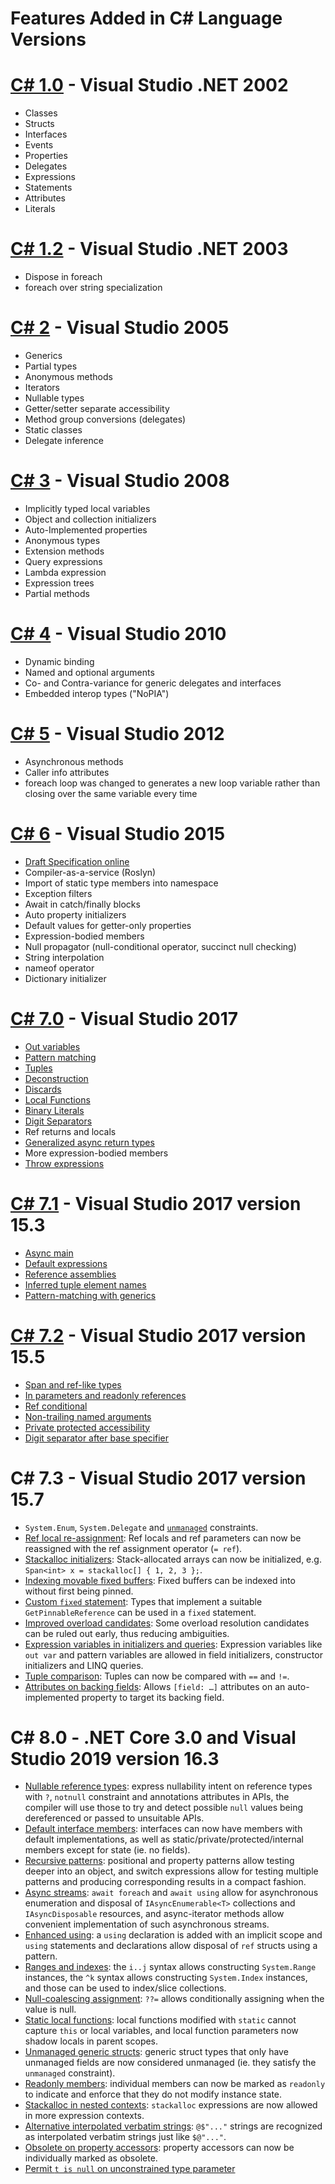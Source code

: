 Features Added in C# Language Versions
====================

# [C# 1.0](https://en.wikipedia.org/wiki/Microsoft_Visual_Studio#.NET_.282002.29) - Visual Studio .NET 2002

- Classes
- Structs
- Interfaces
- Events
- Properties
- Delegates
- Expressions
- Statements
- Attributes
- Literals

# [C# 1.2](https://docs.microsoft.com/en-us/dotnet/csharp/whats-new/csharp-version-history#c-version-12) - Visual Studio .NET 2003

- Dispose in foreach
- foreach over string specialization

# [C# 2](https://msdn.microsoft.com/en-us/library/7cz8t42e(v=vs.80).aspx) - Visual Studio 2005
- Generics
- Partial types
- Anonymous methods
- Iterators
- Nullable types
- Getter/setter separate accessibility
- Method group conversions (delegates)
- Static classes
- Delegate inference

# [C# 3](https://msdn.microsoft.com/en-us/library/bb308966.aspx) - Visual Studio 2008
- Implicitly typed local variables
- Object and collection initializers
- Auto-Implemented properties
- Anonymous types
- Extension methods
- Query expressions
- Lambda expression
- Expression trees
- Partial methods

# [C# 4](https://msdn.microsoft.com/en-us/magazine/ff796223.aspx) - Visual Studio 2010
- Dynamic binding
- Named and optional arguments
- Co- and Contra-variance for generic delegates and interfaces
- Embedded interop types ("NoPIA")

# [C# 5](https://blogs.msdn.microsoft.com/mvpawardprogram/2012/03/26/an-introduction-to-new-features-in-c-5-0/) - Visual Studio 2012
- Asynchronous methods
- Caller info attributes
- foreach loop was changed to generates a new loop variable rather than closing over the same variable every time

# [C# 6](https://github.com/dotnet/roslyn/wiki/New-Language-Features-in-C%23-6) - Visual Studio 2015
- [Draft Specification online](https://github.com/dotnet/csharplang/blob/master/spec/README.md)
- Compiler-as-a-service (Roslyn)
- Import of static type members into namespace
- Exception filters
- Await in catch/finally blocks
- Auto property initializers
- Default values for getter-only properties
- Expression-bodied members
- Null propagator (null-conditional operator, succinct null checking)
- String interpolation
- nameof operator
- Dictionary initializer

# [C# 7.0](https://blogs.msdn.microsoft.com/dotnet/2017/03/09/new-features-in-c-7-0/) - Visual Studio 2017
- [Out variables](https://github.com/dotnet/csharplang/blob/master/proposals/csharp-7.0/out-var.md)
- [Pattern matching](https://github.com/dotnet/csharplang/blob/master/proposals/patterns.md)
- [Tuples](https://github.com/dotnet/roslyn/blob/master/docs/features/tuples.md)
- [Deconstruction](https://github.com/dotnet/roslyn/blob/master/docs/features/deconstruction.md)
- [Discards](https://github.com/dotnet/roslyn/blob/master/docs/features/discards.md)
- [Local Functions](https://github.com/dotnet/csharplang/blob/master/proposals/csharp-7.0/local-functions.md)
- [Binary Literals](https://github.com/dotnet/csharplang/blob/master/proposals/csharp-7.0/binary-literals.md)
- [Digit Separators](https://github.com/dotnet/csharplang/blob/master/proposals/csharp-7.0/digit-separators.md)
- Ref returns and locals
- [Generalized async return types](https://github.com/dotnet/roslyn/blob/master/docs/features/task-types.md)
- More expression-bodied members
- [Throw expressions](https://github.com/dotnet/csharplang/blob/master/proposals/csharp-7.0/throw-expression.md)

# [C# 7.1](https://blogs.msdn.microsoft.com/dotnet/2017/10/31/welcome-to-c-7-1/) - Visual Studio 2017 version 15.3
- [Async main](https://github.com/dotnet/csharplang/blob/master/proposals/csharp-7.1/async-main.md)
- [Default expressions](https://github.com/dotnet/csharplang/blob/master/proposals/csharp-7.1/target-typed-default.md)
- [Reference assemblies](https://github.com/dotnet/roslyn/blob/master/docs/features/refout.md)
- [Inferred tuple element names](https://github.com/dotnet/csharplang/blob/master/proposals/csharp-7.1/infer-tuple-names.md)
- [Pattern-matching with generics](https://github.com/dotnet/csharplang/blob/master/proposals/csharp-7.1/generics-pattern-match.md)

# [C# 7.2](https://blogs.msdn.microsoft.com/dotnet/2017/11/15/welcome-to-c-7-2-and-span/) - Visual Studio 2017 version 15.5
- [Span and ref-like types](https://github.com/dotnet/csharplang/blob/master/proposals/csharp-7.2/span-safety.md)
- [In parameters and readonly references](https://github.com/dotnet/csharplang/blob/master/proposals/csharp-7.2/readonly-ref.md)
- [Ref conditional](https://github.com/dotnet/csharplang/blob/master/proposals/csharp-7.2/conditional-ref.md)
- [Non-trailing named arguments](https://github.com/dotnet/csharplang/blob/master/proposals/csharp-7.2/non-trailing-named-arguments.md)
- [Private protected accessibility](https://github.com/dotnet/csharplang/blob/master/proposals/csharp-7.2/private-protected.md)
- [Digit separator after base specifier](https://github.com/dotnet/csharplang/blob/master/proposals/csharp-7.2/leading-separator.md)

# C# 7.3 - Visual Studio 2017 version 15.7
- `System.Enum`, `System.Delegate` and [`unmanaged`](https://github.com/dotnet/csharplang/blob/master/proposals/csharp-7.3/blittable.md) constraints.
- [Ref local re-assignment](https://github.com/dotnet/csharplang/blob/master/proposals/csharp-7.3/ref-local-reassignment.md): Ref locals and ref parameters can now be reassigned with the ref assignment operator (`= ref`).
- [Stackalloc initializers](https://github.com/dotnet/csharplang/blob/master/proposals/csharp-7.3/stackalloc-array-initializers.md): Stack-allocated arrays can now be initialized, e.g. `Span<int> x = stackalloc[] { 1, 2, 3 };`.
- [Indexing movable fixed buffers](https://github.com/dotnet/csharplang/blob/master/proposals/csharp-7.3/indexing-movable-fixed-fields.md): Fixed buffers can be indexed into without first being pinned.
- [Custom `fixed` statement](https://github.com/dotnet/csharplang/blob/master/proposals/csharp-7.3/pattern-based-fixed.md): Types that implement a suitable `GetPinnableReference` can be used in a `fixed` statement.
- [Improved overload candidates](https://github.com/dotnet/csharplang/blob/master/proposals/csharp-7.3/improved-overload-candidates.md): Some overload resolution candidates can be ruled out early, thus reducing ambiguities.
- [Expression variables in initializers and queries](https://github.com/dotnet/csharplang/blob/master/proposals/csharp-7.3/expression-variables-in-initializers.md): Expression variables like `out var` and pattern variables are allowed in field initializers, constructor initializers and LINQ queries.
-	[Tuple comparison](https://github.com/dotnet/csharplang/blob/master/proposals/csharp-7.3/tuple-equality.md): Tuples can now be compared with `==` and `!=`.
-	[Attributes on backing fields](https://github.com/dotnet/csharplang/blob/master/proposals/csharp-7.3/auto-prop-field-attrs.md): Allows `[field: …]` attributes on an auto-implemented property to target its backing field.

# C# 8.0 - .NET Core 3.0 and Visual Studio 2019 version 16.3 
- [Nullable reference types](https://github.com/dotnet/csharplang/blob/master/proposals/csharp-8.0/nullable-reference-types-specification.md): express nullability intent on reference types with `?`, `notnull` constraint and annotations attributes in APIs, the compiler will use those to try and detect possible `null` values being dereferenced or passed to unsuitable APIs.
- [Default interface members](https://github.com/dotnet/csharplang/blob/master/proposals/csharp-8.0/default-interface-methods.md): interfaces can now have members with default implementations, as well as static/private/protected/internal members except for state (ie. no fields).
- [Recursive patterns](https://github.com/dotnet/csharplang/blob/master/proposals/csharp-8.0/patterns.md): positional and property patterns allow testing deeper into an object, and switch expressions allow for testing multiple patterns and producing corresponding results in a compact fashion.
- [Async streams](https://github.com/dotnet/csharplang/blob/master/proposals/csharp-8.0/async-streams.md): `await foreach` and `await using` allow for asynchronous enumeration and disposal of `IAsyncEnumerable<T>` collections and `IAsyncDisposable` resources, and async-iterator methods allow convenient implementation of such asynchronous streams.
- [Enhanced using](https://github.com/dotnet/csharplang/blob/master/proposals/csharp-8.0/using.md): a `using` declaration is added with an implicit scope and `using` statements and declarations allow disposal of `ref` structs using a pattern.
- [Ranges and indexes](https://github.com/dotnet/csharplang/blob/master/proposals/csharp-8.0/ranges.md): the `i..j` syntax allows constructing `System.Range` instances, the `^k` syntax allows constructing `System.Index` instances, and those can be used to index/slice collections.
- [Null-coalescing assignment](https://github.com/dotnet/csharplang/issues/34): `??=` allows conditionally assigning when the value is null.
- [Static local functions](https://github.com/dotnet/csharplang/issues/1565): local functions modified with `static` cannot capture `this` or local variables, and local function parameters now shadow locals in parent scopes.
- [Unmanaged generic structs](https://github.com/dotnet/csharplang/issues/1744): generic struct types that only have unmanaged fields are now considered unmanaged (ie. they satisfy the `unmanaged` constraint).
- [Readonly members](https://github.com/dotnet/csharplang/issues/1710): individual members can now be marked as `readonly` to indicate and enforce that they do not modify instance state.
- [Stackalloc in nested contexts](https://github.com/dotnet/csharplang/issues/1412): `stackalloc` expressions are now allowed in more expression contexts.
- [Alternative interpolated verbatim strings](https://github.com/dotnet/csharplang/issues/1630): `@$"..."` strings are recognized as interpolated verbatim strings just like `$@"..."`.
- [Obsolete on property accessors](https://github.com/dotnet/csharplang/issues/2152): property accessors can now be individually marked as obsolete.
- [Permit `t is null` on unconstrained type parameter](https://github.com/dotnet/csharplang/issues/1284)
